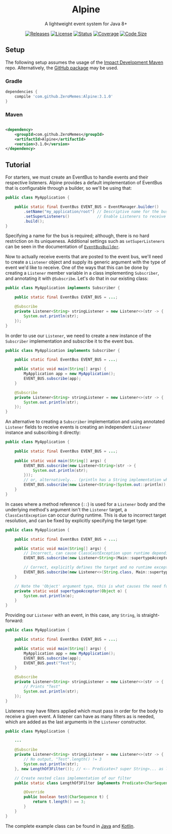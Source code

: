 <div align="center">

# Alpine
A lightweight event system for Java 8+

[![Releases][releases-badge]](https://github.com/ZeroMemes/Alpine/releases)
[![License][license-badge]](/LICENSE)
[![Status][status-badge]](https://github.com/ZeroMemes/Alpine/actions/workflows/gradle-build.yml)
[![Coverage][coverage-badge]](https://app.codecov.io/gh/ZeroMemes/Alpine)
[![Code Size][codesize-badge]](/)

</div>

[releases-badge]: https://img.shields.io/github/v/release/ZeroMemes/Alpine?style=flat-square

[license-badge]: https://img.shields.io/github/license/ZeroMemes/Alpine?style=flat-square

[status-badge]: https://img.shields.io/github/actions/workflow/status/ZeroMemes/Alpine/gradle-build.yml?style=flat-square

[coverage-badge]: https://img.shields.io/codecov/c/github/ZeroMemes/Alpine?style=flat-square

[codesize-badge]: https://img.shields.io/github/languages/code-size/ZeroMemes/Alpine?style=flat-square

## Setup

The following setup assumes the usage of the [Impact Development Maven](https://impactdevelopment.github.io/maven) repo.
Alternatively, the [GitHub package](https://github.com/ZeroMemes/Alpine/packages) may be used.

### Gradle

```gradle
dependencies {
    compile 'com.github.ZeroMemes:Alpine:3.1.0'
}
```

### Maven

```xml

<dependency>
    <groupId>com.github.ZeroMemes</groupId>
    <artifactId>Alpine</artifactId>
    <version>3.1.0</version>
</dependency>
```

## Tutorial

For starters, we must create an EventBus to handle events and their respective listeners.
Alpine provides a default implementation of EventBus that is configurable through a builder, so we'll be using that:

```java
public class MyApplication {

    public static final EventBus EVENT_BUS = EventManager.builder()
        .setName("my_application/root") // Descriptive name for the bus
        .setSuperListeners()            // Enable Listeners to receive subtypes of their target
        .build();
}
```
Specifying a name for the bus is required; although, there is no hard restriction on its uniqueness. Additional settings
such as `setSuperListeners` can be seen in the documentation of [`EventBusBuilder`](src/main/java/me/zero/alpine/bus/EventBusBuilder.java).

Now to actually receive events that are posted to the event bus, we'll need to create a `Listener` object and supply its
generic argument with the type of event we'd like to receive. One of the ways that this can be done by creating a
`Listener` member variable in a class implementing `Subscriber`, and annotating it with `@Subscribe`. Let's do that
in our existing class:
```java
public class MyApplication implements Subscriber {

    public static final EventBus EVENT_BUS = ...;

    @Subscribe
    private Listener<String> stringListener = new Listener<>(str -> {
        System.out.println(str);
    });
}
```
In order to use our `Listener`, we need to create a new instance of the `Subscriber` implementation and subscribe
it to the event bus.
```java
public class MyApplication implements Subscriber {

    public static final EventBus EVENT_BUS = ...;

    public static void main(String[] args) {
        MyApplication app = new MyApplication();
        EVENT_BUS.subscribe(app);
    }

    @Subscribe
    private Listener<String> stringListener = new Listener<>(str -> {
        System.out.println(str);
    });
}
```
An alternative to creating a `Subscriber` implementation and using annotated `Listener` fields to receive events
is creating an independent `Listener` instance and subscribing it directly:
```java
public class MyApplication {

    public static final EventBus EVENT_BUS = ...;
    
    public static void main(String[] args) {
        EVENT_BUS.subscribe(new Listener<String>(str -> {
            System.out.println(str);
        }));
        // or, alternatively... (println has a String implementation which will get bound to here)
        EVENT_BUS.subscribe(new Listener<String>(System.out::println));
    }
}
```
In cases where a method reference (`::`) is used for a `Listener` body and the underlying method's argument isn't the
`Listener` target, a `ClassCastException` can occur during runtime. This is due to incorrect target resolution, and can
be fixed by explicitly specifying the target type:
```java
public class MyApplication {

    public static final EventBus EVENT_BUS = ...;

    public static void main(String[] args) {
        // Incorrect, can cause ClassCastException upon runtime depending on EventBus configuration
        EVENT_BUS.subscribe(new Listener<String>(Main::supertypeAcceptor));

        // Correct, explicitly defines the target and no runtime exception or unintended behavior will occur
        EVENT_BUS.subscribe(new Listener<>(String.class, Main::supertypeAcceptor));
    }

    // Note the 'Object' argument type, this is what causes the need for an explicit target
    private static void supertypeAcceptor(Object o) {
        System.out.println(o);
    }
}
```
Providing our `Listener` with an event, in this case, any `String`, is straight-forward:
```java
public class MyApplication {

    public static final EventBus EVENT_BUS = ...;

    public static void main(String[] args) {
        MyApplication app = new MyApplication();
        EVENT_BUS.subscribe(app);
        EVENT_BUS.post("Test");
    }

    @Subscribe
    private Listener<String> stringListener = new Listener<>(str -> {
        // Prints "Test"
        System.out.println(str);
    });
}
```
Listeners may have filters applied which must pass in order for the body to receive a given event. A listener can have as
many filters as is needed, which are added as the last arguments in the `Listener` constructor.
```java
public class MyApplication {

    ...

    @Subscribe
    private Listener<String> stringListener = new Listener<>(str -> {
        // No output, "Test".length() != 3
        System.out.println(str);
    }, new LengthOf3Filter()); // <-- Predicate<? super String>... as last argument to Listener

    // Create nested class implementation of our filter
    public static class LengthOf3Filter implements Predicate<CharSequence> {

        @Override
        public boolean test(CharSequence t) {
            return t.length() == 3;
        }
    }
}
```
The complete example class can be found in [Java](example/src/main/java/JavaApplication.java) and [Kotlin](example/src/main/kotlin/KotlinApplication.kt).
